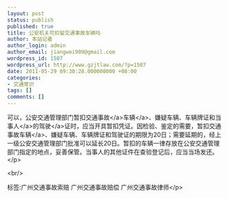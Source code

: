 ```yaml
---
layout: post
status: publish
published: true
title: 公安机关可扣留交通事故车辆吗
author: 本站记者
author_login: admin
author_email: jiangwei909@gmail.com
wordpress_id: 1507
wordpress_url: http://www.gzjtlaw.com/?p=1507
date: 2011-05-29 09:30:28.000000000 +08:00
categories:
- 交通常识
tags: []
comments: []
---
```

<p><p> 可以，公安交通管理部门暂扣<a>交通事故<&#47;a><a>车辆<&#47;a>、嫌疑车辆、车辆牌证和<a>当事人<&#47;a>的<a>驾驶<&#47;a>证时，应当开具暂扣凭证。因检验、鉴定的需要，暂扣交通<a>事故车辆<&#47;a>、嫌疑车辆、车辆牌证和驾驶证的期限为20日；需要延期的，经上一级公安交通管理部门批准可以延长20日。暂扣的车辆一律存放在公安交通管理部门指定的地点，妥善保管。当事人的其他证件在查验登记后，应当当场发还。 <br><&#47;p><br&#47;><p>标签:广州交通事故索赔 广州交通事故赔偿 广州交通事故律师<&#47;p>
